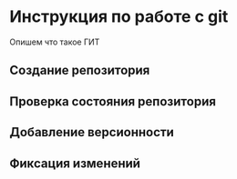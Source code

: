 # Инструкция по работе с git
Опишем что такое ГИТ

## Создание репозитория

## Проверка состояния репозитория

## Добавление версионности

## Фиксация изменений